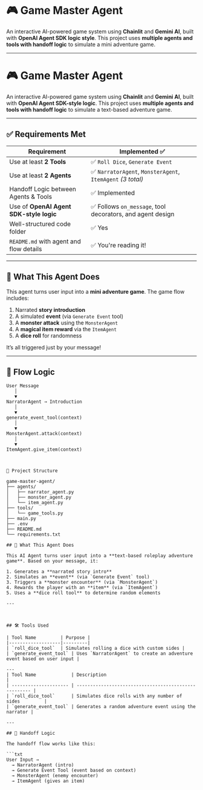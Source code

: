 # 🎮 Game Master Agent

An interactive AI-powered game system using **Chainlit** and **Gemini AI**, built with **OpenAI Agent SDK logic style**. This project uses **multiple agents and tools with handoff logic** to simulate a mini adventure game.

---



# 🎮 Game Master Agent

An interactive AI-powered game system using **Chainlit** and **Gemini AI**, built with **OpenAI Agent SDK-style logic**. This project uses **multiple agents and tools with handoff logic** to simulate a text-based adventure game.

---

## ✅ Requirements Met

| Requirement                              | Implemented ✅ |
|------------------------------------------|----------------|
| Use at least **2 Tools**                 | ✅ `Roll Dice`, `Generate Event` |
| Use at least **2 Agents**                | ✅ `NarratorAgent`, `MonsterAgent`, `ItemAgent` *(3 total)* |
| Handoff Logic between Agents & Tools     | ✅ Implemented |
| Use of **OpenAI Agent SDK-style logic**  | ✅ Follows `on_message`, tool decorators, and agent design |
| Well-structured code folder              | ✅ Yes |
| `README.md` with agent and flow details  | ✅ You're reading it! |

---

## 🧠 What This Agent Does

This agent turns user input into a **mini adventure game**. The game flow includes:

1. Narrated **story introduction**
2. A simulated **event** (via `Generate Event` tool)
3. A **monster attack** using the `MonsterAgent`
4. A **magical item reward** via the `ItemAgent`
5. A **dice roll** for randomness

It’s all triggered just by your message!

---

## 🔁 Flow Logic

```text
User Message
   │
   ▼
NarratorAgent → Introduction
   │
   ▼
generate_event_tool(context)
   │
   ▼
MonsterAgent.attack(context)
   │
   ▼
ItemAgent.give_item(context)



📁 Project Structure

game-master-agent/
├── agents/
│   ├── narrator_agent.py
│   ├── monster_agent.py
│   └── item_agent.py
├── tools/
│   └── game_tools.py
├── main.py
├── .env
├── README.md
└── requirements.txt

## 🧠 What This Agent Does

This AI Agent turns user input into a **text-based roleplay adventure game**. Based on your message, it:

1. Generates a **narrated story intro**
2. Simulates an **event** (via `Generate Event` tool)
3. Triggers a **monster encounter** (via `MonsterAgent`)
4. Rewards the player with an **item** (via `ItemAgent`)
5. Uses a **dice roll tool** to determine random elements

---



## 🛠️ Tools Used

| Tool Name         | Purpose |
|-------------------|---------|
| `roll_dice_tool`  | Simulates rolling a dice with custom sides |
| `generate_event_tool` | Uses `NarratorAgent` to create an adventure event based on user input |

---
| Tool Name             | Description                                           |
| --------------------- | ----------------------------------------------------- |
| `roll_dice_tool`      | Simulates dice rolls with any number of sides         |
| `generate_event_tool` | Generates a random adventure event using the narrator |

---

## 🔁 Handoff Logic

The handoff flow works like this:

```txt
User Input →
  → NarratorAgent (intro)
  → Generate Event Tool (event based on context)
  → MonsterAgent (enemy encounter)
  → ItemAgent (gives an item)


